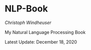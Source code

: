 # NLP-Book
*Christoph Windheuser*

My Natural Language Processing Book

Latest Update: December 18, 2020